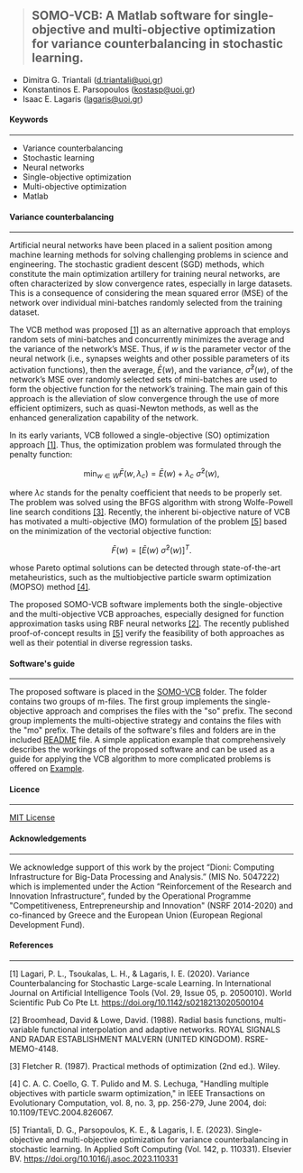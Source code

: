> ## **SOMO-VCB: A Matlab software for single-objective and multi-objective optimization for variance counterbalancing in stochastic learning.**
- Dimitra G. Triantali (d.triantali@uoi.gr)
- Konstantinos E. Parsopoulos (kostasp@uoi.gr)
- Isaac E. Lagaris (lagaris@uoi.gr)

#### Keywords
---
- Variance counterbalancing
- Stochastic learning 
- Neural networks
- Single-objective optimization
- Multi-objective optimization
- Matlab

#### Variance counterbalancing
---
Artificial neural networks have been placed in a salient position among machine learning methods for solving challenging problems in science and engineering. The stochastic gradient descent (SGD) methods, which constitute the main optimization artillery for training neural networks, are often characterized by slow convergence rates, especially in large datasets. This is a consequence of considering the mean squared error (MSE) of the network over individual mini-batches randomly selected from the training dataset.

The VCB method was proposed [[1]](#1) as an alternative approach that employs random sets of mini-batches and concurrently minimizes the average and the variance of the network’s MSE. Thus, if $w$ is the parameter vector of the neural network (i.e., synapses weights and other possible parameters of its activation functions), then the average, $\bar{E}(w)$, and the variance, $\bar{\sigma}^2(w)$, of the network’s MSE over randomly selected sets of mini-batches are used to form the objective function for the network’s training. The main gain of this approach is the alleviation of slow convergence through the use of more efficient optimizers, such as quasi-Newton methods, as well as the enhanced generalization capability of the network.

In its early variants, VCB followed a single-objective (SO) optimization approach [[1]](#1). Thus, the optimization problem was formulated through the penalty function:

$$\min_{w \in W} \bar{F}(w,\lambda_{c}) = \bar{E}(w) + \lambda_{c}  \text{   } \bar{\sigma}^2(w),$$

where $λc$ stands for the penalty coefficient that needs to be properly set. The problem was solved using the BFGS algorithm with strong Wolfe-Powell line search conditions [[3]](#3). Recently, the inherent bi-objective nature of VCB has motivated a multi-objective (MO) formulation of the problem [[5]](#5) based on the minimization of the vectorial objective function:

$$\bar{F}(w) = \left[ \bar{E}(w) \text{            } \text{            } \bar{\sigma}^2(w) \right]^T.$$

whose Pareto optimal solutions can be detected through state-of-the-art metaheuristics, such as the multiobjective particle swarm optimization (MOPSO) method [[4]](#4).

The proposed SOMO-VCB software implements both the single-objective and the multi-objective VCB approaches, especially designed for function approximation tasks using RBF neural networks [[2]](#2). The recently published proof-of-concept results in [[5]](#5) verify the feasibility of both approaches as well as their potential in diverse regression tasks.

#### Software's guide
---

The proposed software is placed in the [SOMO-VCB](https://github.com/DimitraTriantali/SOMO-VCB/tree/main/SOMO-VCB) folder. The folder contains two groups of m-files. The first group implements the single-objective approach and comprises the files with the "so" prefix. The second group implements the multi-objective strategy and contains the files with the "mo" prefix. The details of the software's files and folders are in the included [README](https://github.com/DimitraTriantali/SOMO-VCB/blob/main/SOMO-VCB/README.pdf) file. A simple application example that comprehensively describes the workings of the proposed software and can be used as a guide for applying the VCB algorithm to more complicated problems is offered on [Example](https://github.com/DimitraTriantali/SOMO-VCB/blob/main/Example.pdf).

#### Licence
---

[MIT License](https://github.com/DimitraTriantali/SOMO-VCB/blob/main/MIT%20License.txt)

#### Acknowledgements
---

We acknowledge support of this work by the project “Dioni: Computing Infrastructure for Big-Data Processing and Analysis.” (MIS No. 5047222) which is implemented under the Action “Reinforcement of the Research and Innovation Infrastructure”, funded by the Operational Programme "Competitiveness, Entrepreneurship and Innovation" (NSRF 2014-2020) and co-financed by Greece and the European Union (European Regional Development Fund).

#### References
---
<a id="1">[1]</a> Lagari, P. L., Tsoukalas, L. H., & Lagaris, I. E. (2020). Variance Counterbalancing for Stochastic Large-scale Learning. In International Journal on Artificial Intelligence Tools (Vol. 29, Issue 05, p. 2050010). World Scientific Pub Co Pte Lt. https://doi.org/10.1142/s0218213020500104

<a id="2">[2]</a> Broomhead, David & Lowe, David. (1988). Radial basis functions, multi-variable functional interpolation and adaptive networks. ROYAL SIGNALS AND RADAR ESTABLISHMENT MALVERN (UNITED KINGDOM). RSRE-MEMO-4148. 

<a id="3">[3]</a> Fletcher R. (1987). Practical methods of optimization (2nd ed.). Wiley.

<a id="4">[4]</a> C. A. C. Coello, G. T. Pulido and M. S. Lechuga, "Handling multiple objectives with particle swarm optimization," in IEEE Transactions on Evolutionary Computation, vol. 8, no. 3, pp. 256-279, June 2004, doi: 10.1109/TEVC.2004.826067.

<a id="5">[5]</a> Triantali, D. G., Parsopoulos, K. E., & Lagaris, I. E. (2023). Single-objective and multi-objective optimization for variance counterbalancing in stochastic learning. In Applied Soft Computing (Vol. 142, p. 110331). Elsevier BV. https://doi.org/10.1016/j.asoc.2023.110331
